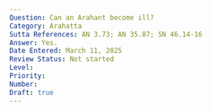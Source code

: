 ```yaml
---
Question: Can an Arahant become ill?
Category: Arahatta
Sutta References: AN 3.73; AN 35.87; SN 46.14-16
Answer: Yes.
Date Entered: March 11, 2025
Review Status: Not started
Level: 
Priority: 
Number: 
Draft: true
---
```

